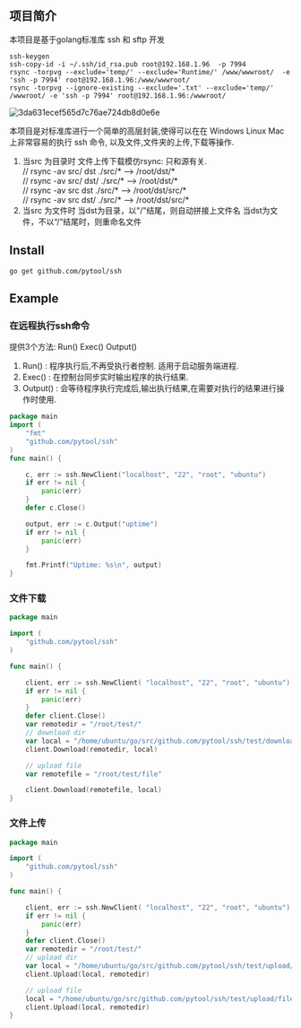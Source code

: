 
## 项目简介
本项目是基于golang标准库 ssh 和 sftp 开发

```
ssh-keygen
ssh-copy-id -i ~/.ssh/id_rsa.pub root@192.168.1.96  -p 7994
rsync -torpvg --exclude='temp/' --exclude='Runtime/' /www/wwwroot/  -e 'ssh -p 7994' root@192.168.1.96:/www/wwwroot/
rsync -torpvg --ignore-existing --exclude='.txt' --exclude='temp/' /wwwroot/ -e 'ssh -p 7994' root@192.168.1.96:/wwwroot/
```
![3da631ecef565d7c76ae724db8d0e6e](https://github.com/xieyuhua/sftp-rsync/assets/29120060/6e542cdc-a170-43e8-8653-b5f9d1a353a2)


本项目是对标准库进行一个简单的高层封装,使得可以在在 Windows Linux Mac 上非常容易的执行 ssh 命令,
以及文件,文件夹的上传,下载等操作.
1. 当src 为目录时
文件上传下载模仿rsync: 只和源有关.  
// rsync -av src/ dst     ./src/* --> /root/dst/*  
// rsync -av src/ dst/    ./src/* --> /root/dst/*  
// rsync -av src  dst     ./src/* --> /root/dst/src/*  
// rsync -av src  dst/    ./src/* --> /root/dst/src/*  
2. 当src 为文件时
当dst为目录，以"/"结尾，则自动拼接上文件名
当dst为文件，不以“/”结尾时，则重命名文件
## Install
`go get github.com/pytool/ssh`
## Example

### 在远程执行ssh命令
提供3个方法: Run() Exec() Output() 
1. Run() : 程序执行后,不再受执行者控制. 适用于启动服务端进程.
2. Exec() : 在控制台同步实时输出程序的执行结果.
3. Output() : 会等待程序执行完成后,输出执行结果,在需要对执行的结果进行操作时使用.
```go
package main
import (
	"fmt"
	"github.com/pytool/ssh"
)
func main() {

	c, err := ssh.NewClient("localhost", "22", "root", "ubuntu")
	if err != nil {
		panic(err)
	}
	defer c.Close()

	output, err := c.Output("uptime")
	if err != nil {
		panic(err)
	}

	fmt.Printf("Uptime: %s\n", output)
}

```
### 文件下载
```go
package main

import (
	"github.com/pytool/ssh"
)

func main() {

	client, err := ssh.NewClient( "localhost", "22", "root", "ubuntu")
	if err != nil {
		panic(err)
	}
	defer client.Close()
	var remotedir = "/root/test/"
	// download dir
	var local = "/home/ubuntu/go/src/github.com/pytool/ssh/test/download/"
	client.Download(remotedir, local)

	// upload file
	var remotefile = "/root/test/file"

	client.Download(remotefile, local)
}

```

### 文件上传
```go
package main

import (
	"github.com/pytool/ssh"
)

func main() {

	client, err := ssh.NewClient( "localhost", "22", "root", "ubuntu")
	if err != nil {
		panic(err)
	}
	defer client.Close()
	var remotedir = "/root/test/"
	// upload dir
	var local = "/home/ubuntu/go/src/github.com/pytool/ssh/test/upload/"
	client.Upload(local, remotedir)

	// upload file
	local = "/home/ubuntu/go/src/github.com/pytool/ssh/test/upload/file"
	client.Upload(local, remotedir)
}

```


